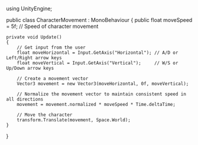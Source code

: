 using UnityEngine;

public class CharacterMovement : MonoBehaviour
{
    public float moveSpeed = 5f; // Speed of character movement

    private void Update()
    {
        // Get input from the user
        float moveHorizontal = Input.GetAxis("Horizontal"); // A/D or Left/Right arrow keys
        float moveVertical = Input.GetAxis("Vertical");     // W/S or Up/Down arrow keys

        // Create a movement vector
        Vector3 movement = new Vector3(moveHorizontal, 0f, moveVertical);

        // Normalize the movement vector to maintain consistent speed in all directions
        movement = movement.normalized * moveSpeed * Time.deltaTime;

        // Move the character
        transform.Translate(movement, Space.World);
    }
}
